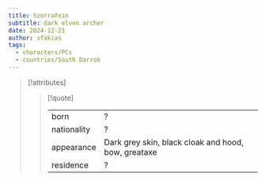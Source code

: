 ```yaml
---
title: Szorrafein
subtitle: dark elven archer
date: 2024-12-21
author: sfakias
tags:
  - characters/PCs
  - countries/South Darrok
---
```

> [!attributes]
> 
> > [!quote]
> >
> > | | |
> > | --- | --- |
> > | born | ? |
> > | nationality | ? |
> > | appearance | Dark grey skin, black cloak and hood, bow, greataxe |
> > | residence | ? |